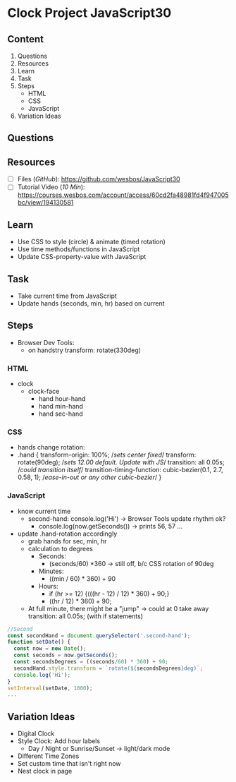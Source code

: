 # Clock Project JavaScript30

## Content
1. Questions
1. Resources
1. Learn
1. Task
1. Steps
    - HTML
    - CSS
    - JavaScript
1. Variation Ideas


## Questions


## Resources

- [ ] Files (*GitHub*): <https://github.com/wesbos/JavaScript30>
- [ ] Tutorial Video (*10 Min*): <https://courses.wesbos.com/account/access/60cd2fa48981fd4f947005bc/view/194130581>

## Learn

- Use CSS to style (circle) & animate (timed rotation)
- Use time methods/functions in JavaScript
- Update CSS-property-value with JavaScript

## Task
- Take current time from JavaScript
- Update hands (seconds, min, hr) based on current

## Steps
- Browser Dev Tools:
  - on handstry transform: rotate(330deg)

### HTML
- clock
  - clock-face
    - hand hour-hand
    - hand min-hand
    - hand sec-hand

### CSS
- hands change rotation:
- .hand {
  transform-origin: 100%; /*sets center fixed*/
  transform: rotate(90deg); /*sets 12.00 default. Update with JS*/
  transition: all 0.05s; /*could transition itself*/
  transition-timing-function: cubic-bezier(0.1, 2.7, 0.58, 1); /*ease-in-out or any other cubic-bezier*/
}

### JavaScript
- know current time
  - second-hand: console.log('Hi') &rarr; Browser Tools update rhythm ok?
    - console.log(now.getSeconds()) &rarr; prints 56, 57 ... 
- update .hand-rotation accordingly 
  - grab hands for sec, min, hr
  - calculation to degrees
    - Seconds:
      - (seconds/60) *360 &rarr; still off, b/c CSS rotation of 90deg
    - Minutes:
      - ((min / 60) * 360) + 90
    - Hours:
      - if (hr >= 12) {(((hr - 12) / 12) * 360) + 90;}
      - ((hr / 12) * 360) + 90;
  - At full minute, there might be a "jump" &rarr; could at 0 take away transition: all 0.05s; (with if statements)


```javascript
//Second
const secondHand = document.querySelector('.second-hand');
function setDate() {
  const now = new Date();
  const seconds = now.getSeconds();
  const secondsDegrees = ((seconds/60) * 360) + 90;
  secondHand.style.transform = `rotate(${secondsDegrees}deg)`;
  console.log('Hi');
}
setInterval(setDate, 1000);
...
```

## Variation Ideas
- Digital Clock
- Style Clock: Add hour labels
  - Day / Night or Sunrise/Sunset &rarr; light/dark mode
- Different Time Zones
- Set custom time that isn't right now
- Nest clock in page

